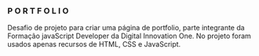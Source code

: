 ### P O R T F O L I O

Desafio de projeto para criar uma página de portfolio, parte integrante da Formação javaScript Developer da Digital Innovation One. 
No projeto foram usados apenas recursos de HTML, CSS e JavaScript. 



